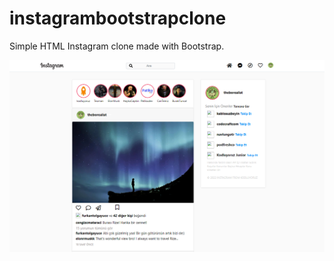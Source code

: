# instagrambootstrapclone
Simple HTML Instagram clone made with Bootstrap.

![Screenshot](/Exercises/Bootstrap-2/instaclone/assets/Screenshot.png)
